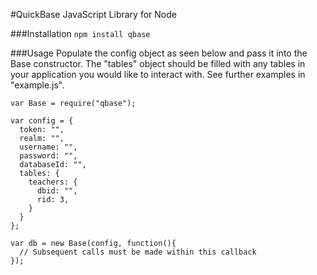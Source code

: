 #QuickBase JavaScript Library for Node

###Installation
```npm install qbase```

###Usage
Populate the config object as seen below and pass it into the Base constructor. The "tables" object should be filled with any tables in your application you would like to interact with. See further examples in "example.js".

```
var Base = require("qbase");

var config = {
  token: "",
  realm: "",
  username: "",
  password: "",
  databaseId: "",
  tables: {
    teachers: {
      dbid: "",
      rid: 3,
    }
  }
};

var db = new Base(config, function(){
  // Subsequent calls must be made within this callback
});
```
